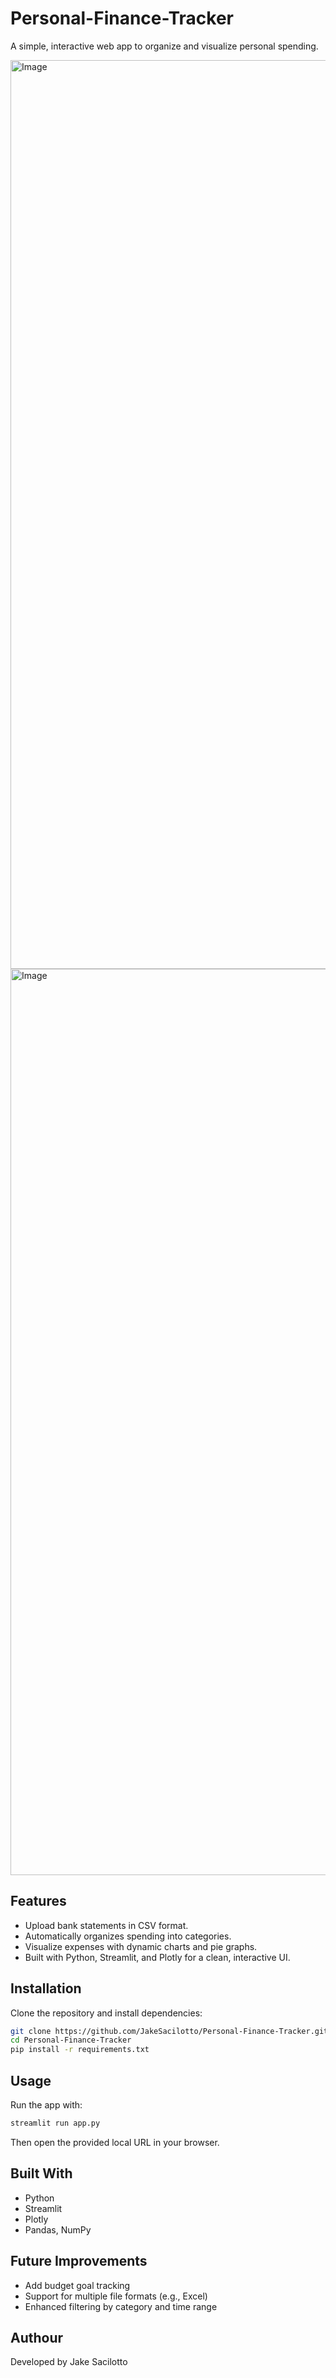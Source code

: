 # Personal-Finance-Tracker
A simple, interactive web app to organize and visualize personal spending.  

<img width="2876" height="1454" alt="Image" src="https://github.com/user-attachments/assets/6f9a5ff7-e334-46b1-8705-716d14887375" />

<img width="2870" height="1450" alt="Image" src="https://github.com/user-attachments/assets/bf055ae3-197d-4c1b-a7bf-af07160258a3" />

## Features
- Upload bank statements in CSV format.  
- Automatically organizes spending into categories.  
- Visualize expenses with dynamic charts and pie graphs.  
- Built with Python, Streamlit, and Plotly for a clean, interactive UI.  

## Installation
Clone the repository and install dependencies:

```bash
git clone https://github.com/JakeSacilotto/Personal-Finance-Tracker.git
cd Personal-Finance-Tracker
pip install -r requirements.txt
```

## Usage
Run the app with:
```bash
streamlit run app.py
```
Then open the provided local URL in your browser.

## Built With
- Python  
- Streamlit  
- Plotly  
- Pandas, NumPy  

## Future Improvements
- Add budget goal tracking  
- Support for multiple file formats (e.g., Excel)  
- Enhanced filtering by category and time range  

## Authour
Developed by Jake Sacilotto  
